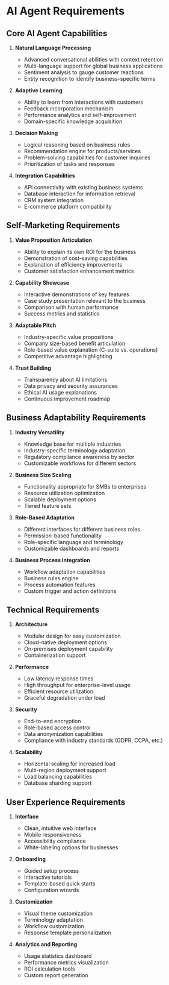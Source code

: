 # AI Agent Requirements

## Core AI Agent Capabilities

1. **Natural Language Processing**
   - Advanced conversational abilities with context retention
   - Multi-language support for global business applications
   - Sentiment analysis to gauge customer reactions
   - Entity recognition to identify business-specific terms

2. **Adaptive Learning**
   - Ability to learn from interactions with customers
   - Feedback incorporation mechanism
   - Performance analytics and self-improvement
   - Domain-specific knowledge acquisition

3. **Decision Making**
   - Logical reasoning based on business rules
   - Recommendation engine for products/services
   - Problem-solving capabilities for customer inquiries
   - Prioritization of tasks and responses

4. **Integration Capabilities**
   - API connectivity with existing business systems
   - Database interaction for information retrieval
   - CRM system integration
   - E-commerce platform compatibility

## Self-Marketing Requirements

1. **Value Proposition Articulation**
   - Ability to explain its own ROI for the business
   - Demonstration of cost-saving capabilities
   - Explanation of efficiency improvements
   - Customer satisfaction enhancement metrics

2. **Capability Showcase**
   - Interactive demonstrations of key features
   - Case study presentation relevant to the business
   - Comparison with human performance
   - Success metrics and statistics

3. **Adaptable Pitch**
   - Industry-specific value propositions
   - Company size-based benefit articulation
   - Role-based value explanation (C-suite vs. operations)
   - Competitive advantage highlighting

4. **Trust Building**
   - Transparency about AI limitations
   - Data privacy and security assurances
   - Ethical AI usage explanations
   - Continuous improvement roadmap

## Business Adaptability Requirements

1. **Industry Versatility**
   - Knowledge base for multiple industries
   - Industry-specific terminology adaptation
   - Regulatory compliance awareness by sector
   - Customizable workflows for different sectors

2. **Business Size Scaling**
   - Functionality appropriate for SMBs to enterprises
   - Resource utilization optimization
   - Scalable deployment options
   - Tiered feature sets

3. **Role-Based Adaptation**
   - Different interfaces for different business roles
   - Permission-based functionality
   - Role-specific language and terminology
   - Customizable dashboards and reports

4. **Business Process Integration**
   - Workflow adaptation capabilities
   - Business rules engine
   - Process automation features
   - Custom trigger and action definitions

## Technical Requirements

1. **Architecture**
   - Modular design for easy customization
   - Cloud-native deployment options
   - On-premises deployment capability
   - Containerization support

2. **Performance**
   - Low latency response times
   - High throughput for enterprise-level usage
   - Efficient resource utilization
   - Graceful degradation under load

3. **Security**
   - End-to-end encryption
   - Role-based access control
   - Data anonymization capabilities
   - Compliance with industry standards (GDPR, CCPA, etc.)

4. **Scalability**
   - Horizontal scaling for increased load
   - Multi-region deployment support
   - Load balancing capabilities
   - Database sharding support

## User Experience Requirements

1. **Interface**
   - Clean, intuitive web interface
   - Mobile responsiveness
   - Accessibility compliance
   - White-labeling options for businesses

2. **Onboarding**
   - Guided setup process
   - Interactive tutorials
   - Template-based quick starts
   - Configuration wizards

3. **Customization**
   - Visual theme customization
   - Terminology adaptation
   - Workflow customization
   - Response template personalization

4. **Analytics and Reporting**
   - Usage statistics dashboard
   - Performance metrics visualization
   - ROI calculation tools
   - Custom report generation
